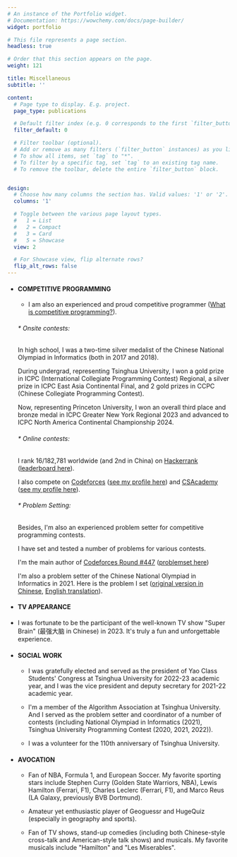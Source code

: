 ```yaml
---
# An instance of the Portfolio widget.
# Documentation: https://wowchemy.com/docs/page-builder/
widget: portfolio

# This file represents a page section.
headless: true

# Order that this section appears on the page.
weight: 121

title: Miscellaneous
subtitle: ''

content:
  # Page type to display. E.g. project.
  page_type: publications

  # Default filter index (e.g. 0 corresponds to the first `filter_button` instance below).
  filter_default: 0

  # Filter toolbar (optional).
  # Add or remove as many filters (`filter_button` instances) as you like.
  # To show all items, set `tag` to "*".
  # To filter by a specific tag, set `tag` to an existing tag name.
  # To remove the toolbar, delete the entire `filter_button` block.


design:
  # Choose how many columns the section has. Valid values: '1' or '2'.
  columns: '1'

  # Toggle between the various page layout types.
  #   1 = List
  #   2 = Compact
  #   3 = Card
  #   5 = Showcase
  view: 2

  # For Showcase view, flip alternate rows?
  flip_alt_rows: false
---
```



* #### **COMPETITIVE PROGRAMMING**

  * I am also an experienced and proud competitive programmer ([What is competitive programming?](https://en.wikipedia.org/wiki/Competitive_programming)).

  ###### * Onsite contests:  
  
    In high school, I was a two-time silver medalist of the Chinese National Olympiad in Informatics (both in 2017 and 2018). 
  
    During undergrad, representing Tsinghua University, I won a gold prize in ICPC (International Collegiate Programming Contest) Regional, a silver prize in ICPC East Asia Continental Final, and 2 gold prizes in CCPC (Chinese Collegiate Programming Contest). 
  
    Now, representing Princeton University, I won an overall third place and bronze medal in ICPC Greater New York Regional 2023 and advanced to ICPC North America Continental Championship 2024.

  ######  * Online contests:
  
    I rank 16/182,781 worldwide (and 2nd in China) on [Hackerrank](https://www.hackerrank.com/) ([leaderboard here](https://www.hackerrank.com/leaderboard)).  
  
    I also compete on [Codeforces](https://codeforces.com/) ([see my profile here](https://codeforces.com/profile/Marco_L_T)) and [CSAcademy](https://csacademy.com/) ([see my profile here](https://csacademy.com/user/Marco_L_T)).

  ######  * Problem Setting:
  
    Besides, I'm also an experienced problem setter for competitive programming contests. 
  
    I have set and tested a number of problems for various contests.
  
    I'm the main author of [Codeforces Round #447](https://codeforces.com/blog/entry/55858) ([problemset here](https://codeforces.com/contest/894)) 
  
    I'm also a problem setter of the Chinese National Olympiad in Informatics in 2021. Here is the problem I set ([original version in Chinese](https://uoj.ac/problem/676), [English translation](https://www.acmicpc.net/problem/25068)). 

    
* #### **TV APPEARANCE**

* I was fortunate to be the participant of the well-known TV show "Super Brain" (最强大脑 in Chinese) in 2023. It's truly a fun and unforgettable experience.

* #### **SOCIAL WORK**

  * I was gratefully elected and served as the president of Yao Class Students' Congress at Tsinghua University for 2022-23 academic year, and I was the vice president and deputy secretary for 2021-22 academic year.

  * I'm a member of the Algorithm Association at Tsinghua University. And I served as the problem setter and coordinator of a number of contests (including National Olympiad in Informatics (2021), Tsinghua University Programming Contest (2020, 2021, 2022)).

  * I was a volunteer for the 110th anniversary of Tsinghua University.

    

* #### AVOCATION

  * Fan of NBA, Formula 1, and European Soccer. My favorite sporting stars include Stephen Curry (Golden State Warriors, NBA), Lewis Hamilton (Ferrari, F1), Charles Leclerc (Ferrari, F1), and Marco Reus (LA Galaxy, previously BVB Dortmund). 
  
  * Amateur yet enthusiastic player of Geoguessr and HugeQuiz (especially in geography and sports).
  
  * Fan of TV shows, stand-up comedies (including both Chinese-style cross-talk and American-style talk shows) and musicals. My favorite musicals include "Hamilton" and "Les Miserables".

